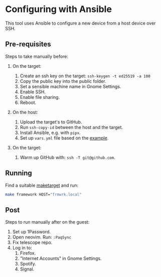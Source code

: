 # Configuring with Ansible

This tool uses Ansible to configure a new device from a host device over SSH.

## Pre-requisites

Steps to take manually before:

1. On the target:
    1. Create an ssh key on the target: `ssh-keygen -t ed25519 -a 100`
    2. Copy the public key into the public folder.
    3. Set a sensible machine name in Gnome Settings.
    4. Enable SSH.
    5. Enable file sharing.
    6. Reboot.

2. On the host:
    1. Upload the target's to GitHub.
    2. Run `ssh-copy-id` between the host and the target.
    3. Install Ansible, e.g. with `pipx`.
    4. Set up `vars.yml` file based on the [example](./vars.yml.example).

3. On the target:
    1. Warm up GitHub with: `ssh -T git@github.com`.

## Running

Find a suitable [maketarget](./Makefile) and run:

```bash
make framework HOST="frmwrk.local"
```

## Post

Steps to run manually after on the guest:

1. Set up 1Password.
2. Open neovim. Run: `:PaqSync`
3. Fix telescope repo.
4. Log in to:
    1. Firefox.
    2. "Internet Accounts" in Gnome Settings.
    3. Spotify.
    4. Signal.
